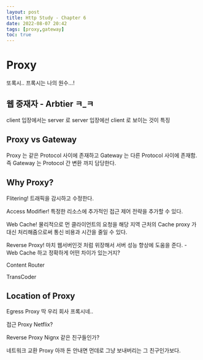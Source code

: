 ```yaml
---
layout: post
title: Http Study - Chapter 6
date: 2022-08-07 20:42
tags: [proxy,gateway]
toc: true
---
```


# Proxy
또록시.. 프록시는 나의 원수...!

## 웹 중재자 - Arbtier ㅋ_ㅋ
client 입장에서는 server 로 server 입장에선 client 로 보이는 것이 특징

## Proxy vs Gateway
Proxy 는 같은 Protocol 사이에 존재하고
Gateway 는 다른 Protocol 사이에 존재함.
즉 Gateway 는 Protocol 간 변환 까지 담당한다.

## Why Proxy?
Flitering! 트래픽을 감시하고 수정한다.

Access Modifier! 특정한 리소스에 추가적인 접근 제어 전략을 추가할 수 있다.

Web Cache! 물리적으로 먼 클라이언트의 요청을 해당 지역 근처의 Cache proxy 가 대신 처리해줌으로써 통신 비용과 시간을 줄일 수 있다.

Reverse Proxy! 마치 웹서버인것 처럼 위장해서 서버 성능 향상에 도움을 준다. - Web Cache 하고 정확하게 어떤 차이가 있는거지?

Content Router

TransCoder

## Location of Proxy
Egress Proxy
딱 우리 회사 프록시네..

접근 Proxy
Netflix?

Reverse Proxy
Nignx 같은 친구들인가?

네트워크 교환 Proxy
아까 돈 안내면 먼데로 그냥 보내버리는 그 친구인가보다.
